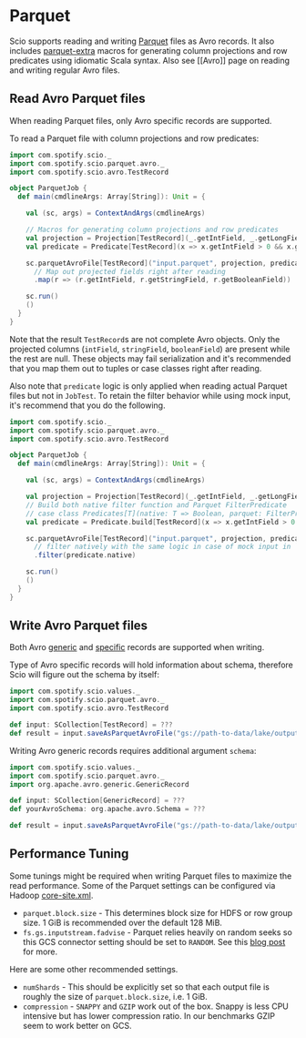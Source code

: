 # Parquet

Scio supports reading and writing [Parquet](https://parquet.apache.org/) files as Avro records. It also includes [parquet-extra](https://github.com/nevillelyh/parquet-extra) macros for generating column projections and row predicates using idiomatic Scala syntax. Also see [[Avro]] page on reading and writing regular Avro files.

## Read Avro Parquet files

When reading Parquet files, only Avro specific records are supported.

To read a Parquet file with column projections and row predicates:

```scala
import com.spotify.scio._
import com.spotify.scio.parquet.avro._
import com.spotify.scio.avro.TestRecord

object ParquetJob {
  def main(cmdlineArgs: Array[String]): Unit = {

    val (sc, args) = ContextAndArgs(cmdlineArgs)

    // Macros for generating column projections and row predicates
    val projection = Projection[TestRecord](_.getIntField, _.getLongField, _.getBooleanField)
    val predicate = Predicate[TestRecord](x => x.getIntField > 0 && x.getBooleanField)

    sc.parquetAvroFile[TestRecord]("input.parquet", projection, predicate)
      // Map out projected fields right after reading
      .map(r => (r.getIntField, r.getStringField, r.getBooleanField))

    sc.run()
    ()
  }
}
```

Note that the result `TestRecord`s are not complete Avro objects. Only the projected columns (`intField`, `stringField`, `booleanField`) are present while the rest are null. These objects may fail serialization and it's recommended that you map them out to tuples or case classes right after reading.

Also note that `predicate` logic is only applied when reading actual Parquet files but not in `JobTest`. To retain the filter behavior while using mock input, it's recommend that you do the following.

```scala
import com.spotify.scio._
import com.spotify.scio.parquet.avro._
import com.spotify.scio.avro.TestRecord

object ParquetJob {
  def main(cmdlineArgs: Array[String]): Unit = {

    val (sc, args) = ContextAndArgs(cmdlineArgs)

    val projection = Projection[TestRecord](_.getIntField, _.getLongField, _.getBooleanField)
    // Build both native filter function and Parquet FilterPredicate
    // case class Predicates[T](native: T => Boolean, parquet: FilterPredicate)
    val predicate = Predicate.build[TestRecord](x => x.getIntField > 0 && x.getBooleanField)

    sc.parquetAvroFile[TestRecord]("input.parquet", projection, predicate.parquet)
      // filter natively with the same logic in case of mock input in `JobTest`
      .filter(predicate.native)

    sc.run()
    ()
  }
}
```

## Write Avro Parquet files

Both Avro [generic](https://avro.apache.org/docs/1.8.1/api/java/org/apache/avro/generic/GenericData.Record.html) and [specific](https://avro.apache.org/docs/1.8.2/api/java/org/apache/avro/specific/package-summary.html) records are supported when writing.

Type of Avro specific records will hold information about schema,
therefore Scio will figure out the schema by itself:

```scala mdoc:reset:silent
import com.spotify.scio.values._
import com.spotify.scio.parquet.avro._
import com.spotify.scio.avro.TestRecord

def input: SCollection[TestRecord] = ???
def result = input.saveAsParquetAvroFile("gs://path-to-data/lake/output")
```

Writing Avro generic records requires additional argument `schema`:
```scala mdoc:reset:silent
import com.spotify.scio.values._
import com.spotify.scio.parquet.avro._
import org.apache.avro.generic.GenericRecord

def input: SCollection[GenericRecord] = ???
def yourAvroSchema: org.apache.avro.Schema = ???

def result = input.saveAsParquetAvroFile("gs://path-to-data/lake/output", schema = yourAvroSchema)
```

## Performance Tuning

Some tunings might be required when writing Parquet files to maximize the read performance. Some of the Parquet settings can be configured via Hadoop [core-site.xml](https://github.com/spotify/scio/blob/master/scio-parquet/src/main/resources/core-site.xml).

- `parquet.block.size` - This determines block size for HDFS or row group size. 1 GiB is recommended over the default 128 MiB.
- `fs.gs.inputstream.fadvise` - Parquet relies heavily on random seeks so this GCS connector setting should be set to `RANDOM`. See this [blog post](https://cloud.google.com/blog/products/data-analytics/new-release-of-cloud-storage-connector-for-hadoop-improving-performance-throughput-and-more) for more.

Here are some other recommended settings.

- `numShards` - This should be explicitly set so that each output file is roughly the size of `parquet.block.size`, i.e. 1 GiB.
- `compression` - `SNAPPY` and `GZIP` work out of the box. Snappy is less CPU intensive but has lower compression ratio. In our benchmarks GZIP seem to work better on GCS.

